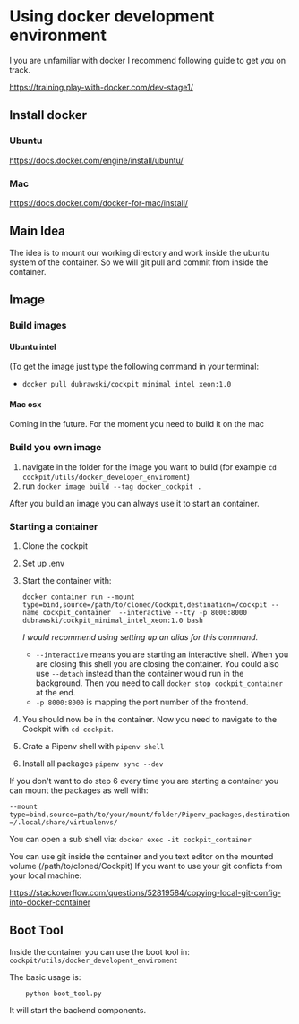 # Using docker development environment 

I you are unfamiliar with docker I recommend following guide to get you on track. 

https://training.play-with-docker.com/dev-stage1/

## Install docker 

### Ubuntu 

https://docs.docker.com/engine/install/ubuntu/

### Mac 

https://docs.docker.com/docker-for-mac/install/

## Main Idea 

The idea is to mount our working directory and work inside the ubuntu system of the container. So we will git pull and commit from inside the container.

## Image


### Build images

#### Ubuntu intel
(To get the image just type the following command in your terminal:  

* `docker pull dubrawski/cockpit_minimal_intel_xeon:1.0`

#### Mac osx
Coming in the future.
For the moment you need to build it on the mac
 
### Build you own image 

1. navigate in the folder for the image you want to build (for example `cd cockpit/utils/docker_developer_enviroment`)
2. run `docker image build --tag docker_cockpit .`

After you build an image you can always use it to start an container. 

### Starting a container 

1. Clone the cockpit
2. Set up .env 
3. Start the container with: 
	```
	docker container run --mount type=bind,source=/path/to/cloned/Cockpit,destination=/cockpit --name cockpit_container  --interactive --tty -p 8000:8000 dubrawski/cockpit_minimal_intel_xeon:1.0 bash
	```
	*I would recommend using setting up an alias for this command.*
	 
	* `--interactive` means you are starting an interactive shell. When you are closing this shell you are closing the container. You could also use `--detach` instead than the container would run in the background. Then you need to call `docker stop cockpit_container` at the end. 
	* `-p 8000:8000` is mapping the port number of the frontend. 

4. You should now be in the container. Now you need to navigate to the Cockpit with `cd cockpit`.
5. Crate a Pipenv shell with `pipenv shell`
6. Install all packages `pipenv sync --dev`

If you don't want to do step 6 every time you are starting a container you can mount the packages as well with: 

`--mount type=bind,source=path/to/your/mount/folder/Pipenv_packages,destination=/.local/share/virtualenvs/`

You can open a sub shell via: 
`docker exec -it cockpit_container` 

You can use git inside the container and you text editor on the mounted volume (/path/to/cloned/Cockpit)
If you want to use your git conficts from your local machine: 

https://stackoverflow.com/questions/52819584/copying-local-git-config-into-docker-container

## Boot Tool

Inside the container you can use the boot tool in: 
`cockpit/utils/docker_developent_enviroment`   

The basic usage is: 

```
    python boot_tool.py
```

It will start the backend components. 


